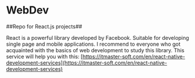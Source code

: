 # WebDev
##Repo for React.js projects##

React is a powerful library developed by Facebook. Suitable for developing single page and mobile applications.
I recommend to everyone who got acquainted with the basics of web development to study this library. This service will help you with this: [https://itmaster-soft.com/en/react-native-development-services](https://itmaster-soft.com/en/react-native-development-services)

